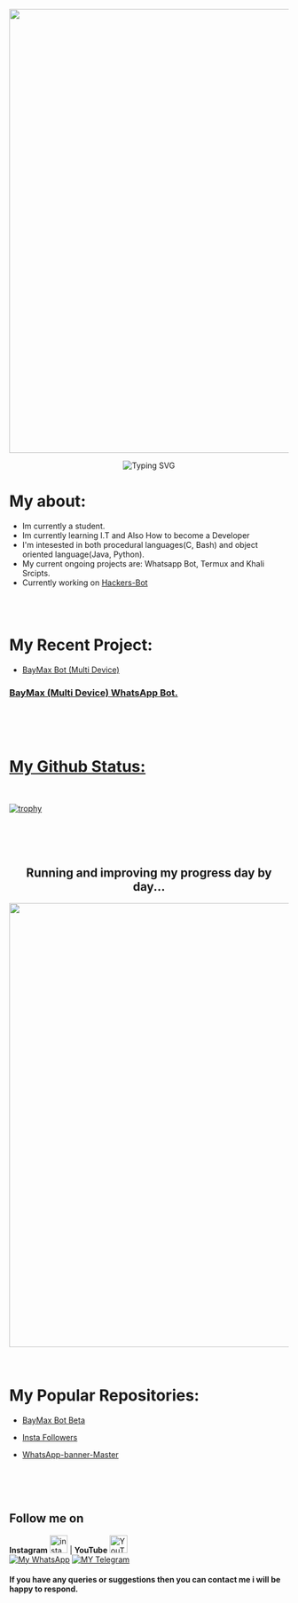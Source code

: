 <p align="center">
   <a href="https://github.com/mrjuice01">
    <img src="https://user-images.githubusercontent.com/100421286/191247663-4f9255f5-3bc4-495d-baf2-90a8dcc2a17d.jpg" width="800"> </a>
    </p>


<div align="center">
    <img
        src="https://readme-typing-svg.herokuapp.com?font=GlossAndBloom&size=30&duration=4997&color=993300&background=FF673200&center=true&vCenter=true&lines=Hey+Bro+Itz+Mr+Juice+;Nice+to+meet+you;Follow+On+Instagram"
            alt="Typing SVG"
        />
    </a>
</p>
</div>



# My about:
- Im currently a student.
- Im currently learning I.T and Also How to become a Developer 
- I'm intesested in both procedural languages(C, Bash) and object oriented language(Java, Python).
- My current ongoing projects are: Whatsapp Bot, Termux and Khali Srcipts.
- Currently working on [Hackers-Bot](http://t.me/HackersBot_2022bot)

<br>
<br>

# My Recent Project:
- [BayMax Bot (Multi Device)](https://github.com/mrjuice01/BayMax-bot-Beta)
<p align="left">
   <a href="https://github.com/mrjuice01/BayMax-bot-Beta>
    <img src="https://c.tenor.com/NJVFjOYEcsIAAAAC/miku-gotoubun.gif" width="300">  
</p>

<h3 align="left"> BayMax (Multi Device) WhatsApp Bot.
</h3>
<br><br><br>

# My Github Status:

<br>


[![trophy](https://github-profile-trophy.vercel.app/?username=FantoX001)](https://github.com/mrjuice01)

<br>

<br>
<br>

<h2 align="center"> Running and improving my progress day by day...
</h2>

<p align="center">
   <a href="https://github.com/mrjuice01">
    <img src="https://raw.githubusercontent.com/SP-XD/SP-XD/main/images/dino_rounded.gif" width="800"> </a>
    </p>
<br>

# My Popular Repositories:

-   [BayMax Bot Beta](https://github.com/mrjuice01/BayMax-bot-Beta)

-   [Insta Followers](https://github.com/mrjuice01/insfollow)

-   [WhatsApp-banner-Master](https://github.com/mrjuice01/Whatsapp-Bann-Master)

<br>
<br>
<br>

## Follow me on
**Instagram** [<img src="https://img.icons8.com/nolan/240/instagram-new.png" alt='instagram' height='32'>](https://www.instagram.com/mr_juice7/) | **YouTube** [<img src="https://img.icons8.com/nolan/240/youtube.png" alt='YouTube' height='32'>](https://m.youtube.com/channel/UCK29cXcpU7LKQCldqOsPzgg)  
[![My WhatsApp](https://img.shields.io/badge/-25D366?style=for-the-badge&logo=whatsapp&logoColor=white)](https://wa.me/263780699988)
[![MY Telegram](https://img.shields.io/badge/telegram-1b77FF.svg?style=for-the-badge&logo=telegram)](http://t.me/HackersBot_2022bot) <br>


#### If you have any queries or suggestions then you can contact me i will be happy to respond. 
<br>
